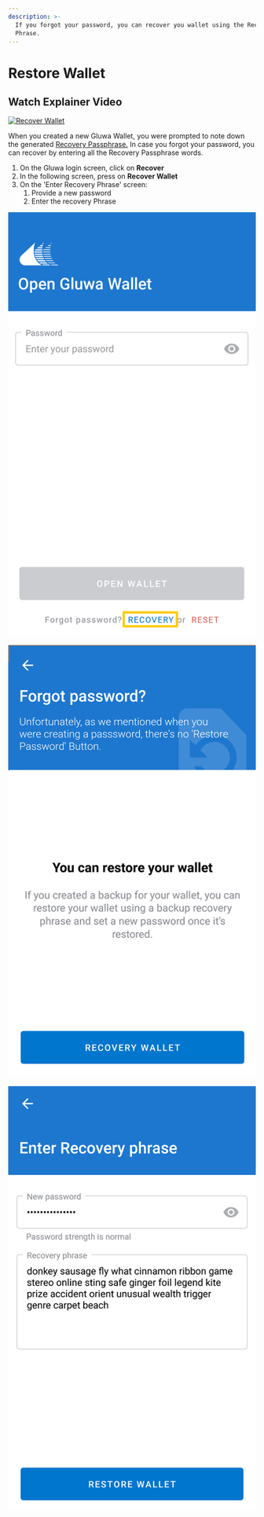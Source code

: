 ```yaml
---
description: >-
  If you forgot your password, you can recover you wallet using the Recovery
  Phrase.
---
```


# Restore Wallet

## Watch Explainer Video

[![Recover Wallet](http://img.youtube.com/vi/i2ROvktarJA/0.jpg)](http://www.youtube.com/watch?v=i2ROvktarJA)

When you created a new Gluwa Wallet, you were prompted to note down the generated [Recovery Passphrase.](https://docs.gluwa.com/get-started/gluwa/create-a-new-gluwa-wallet#backup-the-recovery-phrase) In case you forgot your password, you can recover by entering all the Recovery Passphrase words.

1. On the Gluwa login screen, click on **Recover**
2. In the following screen, press on **Recover Wallet**
3. On the 'Enter Recovery Phrase' screen:
   1. Provide a new password
   2. Enter the recovery Phrase

![](../../.gitbook/assets/login-screen.png)

![](../../.gitbook/assets/recover-wallet%20%281%29.png)

![](../../.gitbook/assets/added-passprase%20%282%29.png)

